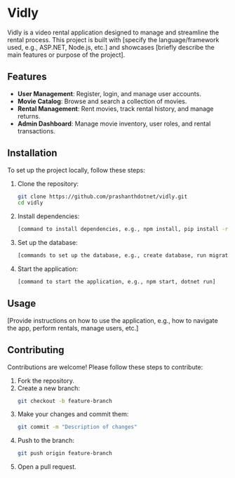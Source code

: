 # Vidly

Vidly is a video rental application designed to manage and streamline the rental process. This project is built with [specify the language/framework used, e.g., ASP.NET, Node.js, etc.] and showcases [briefly describe the main features or purpose of the project].

## Features
- **User Management**: Register, login, and manage user accounts.
- **Movie Catalog**: Browse and search a collection of movies.
- **Rental Management**: Rent movies, track rental history, and manage returns.
- **Admin Dashboard**: Manage movie inventory, user roles, and rental transactions.

## Installation
To set up the project locally, follow these steps:

1. Clone the repository:
   ```bash
   git clone https://github.com/prashanthdotnet/vidly.git
   cd vidly
   ```
2. Install dependencies:
   ```bash
   [command to install dependencies, e.g., npm install, pip install -r requirements.txt]
   ```
3. Set up the database:
   ```bash
   [commands to set up the database, e.g., create database, run migrations]
   ```
4. Start the application:
   ```bash
   [command to start the application, e.g., npm start, dotnet run]
   ```

## Usage
[Provide instructions on how to use the application, e.g., how to navigate the app, perform rentals, manage users, etc.]

## Contributing
Contributions are welcome! Please follow these steps to contribute:

1. Fork the repository.
2. Create a new branch:
   ```bash
   git checkout -b feature-branch
   ```
3. Make your changes and commit them:
   ```bash
   git commit -m "Description of changes"
   ```
4. Push to the branch:
   ```bash
   git push origin feature-branch
   ```
5. Open a pull request.


